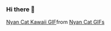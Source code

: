 ### Hi there 👋

<div class="tenor-gif-embed" data-postid="24090422" data-share-method="host" data-aspect-ratio="1" data-width="100%"><a href="https://media.tenor.com/v9sdELSzVw4AAAAC/nyan-cat-kawaii.gif">Nyan Cat Kawaii GIF</a>from <a href="https://tenor.com/search/nyan+cat-gifs">Nyan Cat GIFs</a></div> <script type="text/javascript" async src="https://tenor.com/embed.js"></script>
